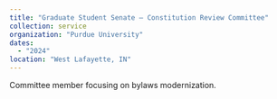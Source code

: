 ```yaml
---
title: "Graduate Student Senate – Constitution Review Committee"
collection: service
organization: "Purdue University"
dates:
  - "2024"
location: "West Lafayette, IN"
---
```


Committee member focusing on bylaws modernization.
